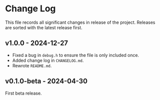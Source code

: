 # Change Log

This file records all significant changes in release of the project. Releases are sorted with the latest release first.

## v1.0.0 - 2024-12-27

* Fixed a bug in `debug.h` to ensure the file is only included once.
* Added change log in `CHANGELOG.md`.
* Rewrote `README.md`.

## v0.1.0-beta - 2024-04-30

First beta release.
